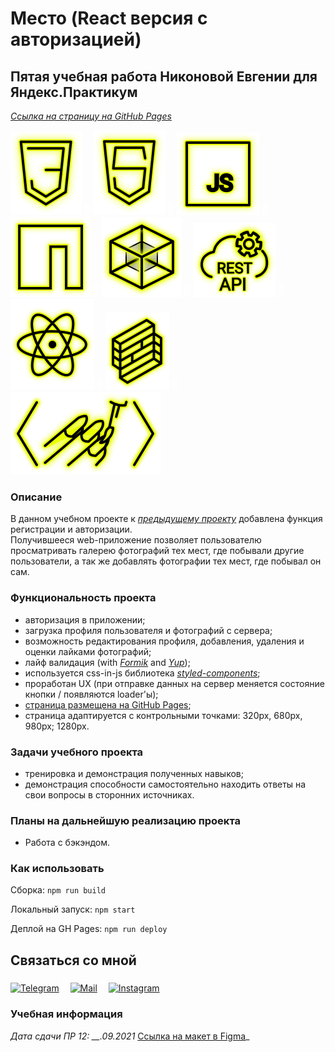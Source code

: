 # Место (React версия с авторизацией)

## Пятая учебная работа Никоновой Евгении для Яндекс.Практикум

_[Ссылка на страницу на GitHub Pages](https://beagle-elgaeb.github.io/mesto-react-auth/)_

<p>
  <a href="https://developer.mozilla.org/ru/docs/Web/CSS"><img src="readme/icon-css3.svg" alt="CSS3"></a>
  <img src="readme/icon-whitespace-5px.svg"/>
  <a href="https://developer.mozilla.org/ru/docs/Glossary/HTML5"><img src="readme/icon-html5.svg" alt="HTML5"></a>
  <img src="readme/icon-whitespace-5px.svg"/>
  <a href="https://developer.mozilla.org/ru/docs/Web/JavaScript"><img src="readme/icon-js.svg" alt="JS"></a>
  <img src="readme/icon-whitespace-5px.svg"/>
  <a href="https://npmjs.com/"><img src="readme/icon-npm.svg" alt="NPM"></a>
  <img src="readme/icon-whitespace-5px.svg"/>
  <a href="https://webpack.js.org/"><img src="readme/icon-webpack.svg" alt="WebPack"></a>
  <img src="readme/icon-whitespace-5px.svg"/>
  <a href="https://ru.wikipedia.org/wiki/REST"><img src="readme/icon-api.svg" alt="REST API"></a>
  <img src="readme/icon-whitespace-5px.svg"/>
  <a href="https://ru.reactjs.org/"><img src="readme/icon-react.svg" alt="React"></a>
  <img src="readme/icon-whitespace-5px.svg"/>
  <a href="https://formik.org/"><img src="readme/icon-formik.svg" alt="Formik"></a>
  <img src="readme/icon-whitespace-5px.svg"/>
  <a href="https://styled-components.com/"><img src="readme/icon-styled-components.svg" alt="Styled-components"></a>
</p>

### Описание

В данном учебном проекте к _[предыдущему проекту](https://github.com/beagle-elgaeb/mesto-react)_ добавлена функция регистрации и авторизации.  
Получившееся web-приложение позволяет пользователю просматривать галерею фотографий тех мест, где побывали другие пользователи, а так же добавлять фотографии тех мест, где побывал он сам.

### Функциональность проекта

- авторизация в приложении;
- загрузка профиля пользователя и фотографий с сервера;
- возможность редактирования профиля, добавления, удаления и оценки лайками фотографий;
- лайф валидация (with _[Formik](https://formik.org/)_ and _[Yup](https://github.com/jquense/yup)_);
- используется css-in-js библиотека _[styled-components](https://styled-components.com/)_;
- проработан UX (при отправке данных на сервер меняется состояние кнопки / появляются loader'ы);
- [страница размещена на GitHub Pages](https://beagle-elgaeb.github.io/mesto-react-auth/);
- страница адаптируется с контрольными точками: 320px, 680px, 980px; 1280px.

### Задачи учебного проекта

- тренировка и демонстрация полученных навыков;
- демонстрация способности самостоятельно находить ответы на свои вопросы в сторонних источниках.

### Планы на дальнейшую реализацию проекта

- Работа с бэкэндом.

### Как использовать

Сборка:
```npm run build```

Локальный запуск:
```npm start```

Деплой на GH Pages:
```npm run deploy```

## Связаться со мной

<p>
  <a href="https://t.me/evgevgevge"><img src="readme/icon-tg.svg" alt="Telegram"></a>
    <img src="readme/icon-whitespace-5px.svg"/>
  <a href="mailto:beagle-elgaeb@ya.ru"><img src="readme/icon-mail.svg" alt="Mail"></a>
    <img src="readme/icon-whitespace-5px.svg"/>
  <a href="https://www.instagram.com/evg._.su/"><img src="readme/icon-inst.svg" alt="Instagram"></a>
</p>

### Учебная информация

_Дата сдачи ПР 12: \_\_.09.2021_ [Ссылка на макет в Figma](https://www.figma.com/file/5H3gsn5lIGPwzBPby9jAOo/JavaScript.-Sprint-12)\_

